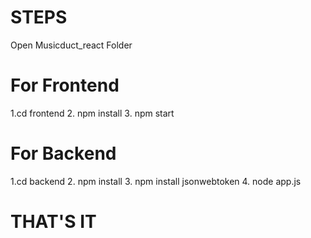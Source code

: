 # STEPS

Open Musicduct_react Folder

# For Frontend

1.cd frontend
2. npm install
3. npm start

# For Backend
1.cd backend
2. npm install
3. npm install jsonwebtoken
4. node app.js

# THAT'S IT
